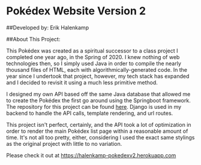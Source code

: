# Pokédex Website Version 2

##Developed by: Erik Halenkamp

##About This Project:

This Pokédex was created as a spiritual successor to a class project I completed one year ago, in the Spring of 2020. I knew nothing of web technologies then, so I
simply used Java in order to compile the nearly thousand files of HTML, each with algorithmically-generated code. In the year since I undertook that project, however, my
tech stack has expanded and I decided to revisit it using a much less primitive method.

I designed my own API based off the same Java database that allowed me to create the Pokédex the first go around using the Springboot framework. The repository for this 
project can be found [here](https://github.com/ewhalenkamp/pokemonapi). Django is used in my backend to handle the API calls, template rendering, and url routes.

This project isn't perfect, certainly, and the API took a lot of optimization in order to render the main Pokédex list page within a reasonable amount of time. It's not all
too pretty, either, considering I used the exact same stylings as the original project with little to no variation.

Please check it out at https://halenkamp-pokedexv2.herokuapp.com
